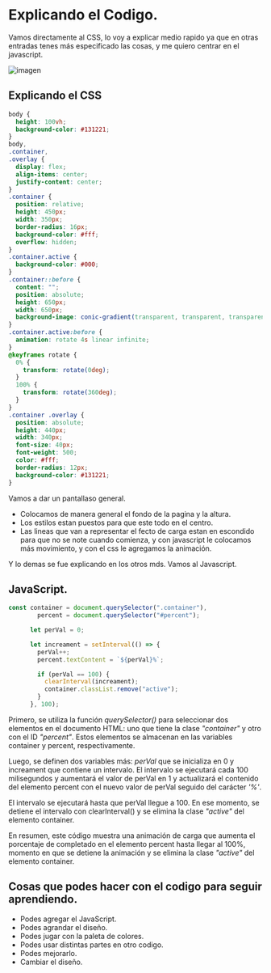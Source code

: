 # Explicando el Codigo.

Vamos directamente al CSS, lo voy a explicar medio rapido ya que en otras entradas tenes más especificado las cosas, y me quiero centrar en el javascript. 

![imagen](https://64.media.tumblr.com/d6c855ae924bcb04d5c0c95979fd5d20/222255b60af912f4-f3/s400x600/471f181e5149600d90dd5115ba9a3d1a56e3cff6.jpg)

## Explicando el CSS

```css
body {
  height: 100vh;
  background-color: #131221;
}
body,
.container,
.overlay {
  display: flex;
  align-items: center;
  justify-content: center;
}
.container {
  position: relative;
  height: 450px;
  width: 350px;
  border-radius: 16px;
  background-color: #fff;
  overflow: hidden;
}
.container.active {
  background-color: #000;
}
.container::before {
  content: "";
  position: absolute;
  height: 650px;
  width: 650px;
  background-image: conic-gradient(transparent, transparent, transparent, #fff);
}
.container.active:before {
  animation: rotate 4s linear infinite;
}
@keyframes rotate {
  0% {
    transform: rotate(0deg);
  }
  100% {
    transform: rotate(360deg);
  }
}
.container .overlay {
  position: absolute;
  height: 440px;
  width: 340px;
  font-size: 40px;
  font-weight: 500;
  color: #fff;
  border-radius: 12px;
  background-color: #131221;
}
```

Vamos a dar un pantallaso general.
- Colocamos de manera general el fondo de la pagina y la altura. 
- Los estilos estan puestos para que este todo en el centro. 
- Las lineas que van a representar el fecto de carga estan en escondido para que no se note cuando comienza, y con javascript le colocamos más movimiento, y con el css le agregamos la animación. 

Y lo demas se fue explicando en los otros mds. Vamos al Javascript. 

## JavaScript.

```js
const container = document.querySelector(".container"),
        percent = document.querySelector("#percent");

      let perVal = 0;

      let increament = setInterval(() => {
        perVal++;
        percent.textContent = `${perVal}%`;

        if (perVal == 100) {
          clearInterval(increament);
          container.classList.remove("active");
        }
      }, 100);
```

Primero, se utiliza la función *querySelector()* para seleccionar dos elementos en el documento HTML: uno que tiene la clase *"container"* y otro con el ID *"percent"*. Estos elementos se almacenan en las variables container y percent, respectivamente.

Luego, se definen dos variables más: *perVal* que se inicializa en 0 y increament que contiene un intervalo. El intervalo se ejecutará cada 100 milisegundos y aumentará el valor de perVal en 1 y actualizará el contenido del elemento percent con el nuevo valor de perVal seguido del carácter *'%'*.

El intervalo se ejecutará hasta que perVal llegue a 100. En ese momento, se detiene el intervalo con clearInterval() y se elimina la clase *"active"* del elemento container.

En resumen, este código muestra una animación de carga que aumenta el porcentaje de completado en el elemento percent hasta llegar al 100%, momento en que se detiene la animación y se elimina la clase *"active"* del elemento container.

## Cosas que podes hacer con el codigo para seguir aprendiendo. 

- Podes agregar el JavaScript.
- Podes agrandar el diseño.
- Podes jugar con la paleta de colores. 
- Podes usar distintas partes en otro codigo.
- Podes mejorarlo. 
- Cambiar el diseño. 
